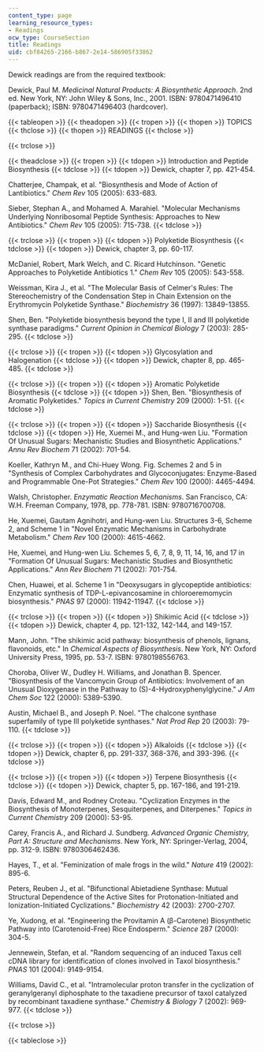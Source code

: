 ```yaml
---
content_type: page
learning_resource_types:
- Readings
ocw_type: CourseSection
title: Readings
uid: cbf84265-2166-b867-2e14-586905f33862
---
```


Dewick readings are from the required textbook:

Dewick, Paul M. _Medicinal Natural Products: A Biosynthetic Approach_. 2nd ed. New York, NY: John Wiley & Sons, Inc., 2001. ISBN: 9780471496410 (paperback); ISBN: 9780471496403 (hardcover).

{{< tableopen >}}
{{< theadopen >}}
{{< tropen >}}
{{< thopen >}}
TOPICS
{{< thclose >}}
{{< thopen >}}
READINGS
{{< thclose >}}

{{< trclose >}}

{{< theadclose >}}
{{< tropen >}}
{{< tdopen >}}
Introduction and Peptide Biosynthesis
{{< tdclose >}}
{{< tdopen >}}
Dewick, chapter 7, pp. 421-454.  
  
Chatterjee, Champak, et al. "Biosynthesis and Mode of Action of Lantibiotics." _Chem Rev_ 105 (2005): 633-683.  
  
Sieber, Stephan A., and Mohamed A. Marahiel. "Molecular Mechanisms Underlying Nonribosomal Peptide Synthesis: Approaches to New Antibiotics." _Chem Rev_ 105 (2005): 715-738.
{{< tdclose >}}

{{< trclose >}}
{{< tropen >}}
{{< tdopen >}}
Polyketide Biosynthesis
{{< tdclose >}}
{{< tdopen >}}
Dewick, chapter 3, pp. 60-117.  
  
McDaniel, Robert, Mark Welch, and C. Ricard Hutchinson. "Genetic Approaches to Polyketide Antibiotics 1." _Chem Rev_ 105 (2005): 543-558.  
  
Weissman, Kira J., et al. "The Molecular Basis of Celmer's Rules: The Stereochemistry of the Condensation Step in Chain Extension on the Erythromycin Polyketide Synthase." _Biochemistry_ 36 (1997): 13849-13855.  
  
Shen, Ben. "Polyketide biosynthesis beyond the type I, II and III polyketide synthase paradigms." _Current Opinion in Chemical Biology_ 7 (2003): 285-295.
{{< tdclose >}}

{{< trclose >}}
{{< tropen >}}
{{< tdopen >}}
Glycosylation and Halogenation
{{< tdclose >}}
{{< tdopen >}}
Dewick, chapter 8, pp. 465-485.
{{< tdclose >}}

{{< trclose >}}
{{< tropen >}}
{{< tdopen >}}
Aromatic Polyketide Biosynthesis
{{< tdclose >}}
{{< tdopen >}}
Shen, Ben. "Biosynthesis of Aromatic Polyketides." _Topics in Current Chemistry_ 209 (2000): 1-51.
{{< tdclose >}}

{{< trclose >}}
{{< tropen >}}
{{< tdopen >}}
Saccharide Biosynthesis
{{< tdclose >}}
{{< tdopen >}}
He, Xuemei M., and Hung-wen Liu. "Formation Of Unusual Sugars: Mechanistic Studies and Biosynthetic Applications." _Annu Rev Biochem_ 71 (2002): 701-54.  
  
Koeller, Kathryn M., and Chi-Huey Wong. Fig. Schemes 2 and 5 in "Synthesis of Complex Carbohydrates and Glycoconjugates: Enzyme-Based and Programmable One-Pot Strategies." _Chem Rev_ 100 (2000): 4465-4494.  
  
Walsh, Christopher. _Enzymatic Reaction Mechanisms_. San Francisco, CA: W.H. Freeman Company, 1978, pp. 778-781. ISBN: 9780716700708.  
  
He, Xuemei, Gautam Agnihotri, and Hung-wen Liu. Structures 3-6, Scheme 2, and Scheme 1 in "Novel Enzymatic Mechanisms in Carbohydrate Metabolism." _Chem Rev_ 100 (2000): 4615-4662.  
  
He, Xuemei, and Hung-wen Liu. Schemes 5, 6, 7, 8, 9, 11, 14, 16, and 17 in "Formation Of Unusual Sugars: Mechanistic Studies and Biosynthetic Applications." _Ann Rev Biochem_ 71 (2002): 701-754.  
  
Chen, Huawei, et al. Scheme 1 in "Deoxysugars in glycopeptide antibiotics: Enzymatic synthesis of TDP-L-epivancosamine in chloroeremomycin biosynthesis." _PNAS_ 97 (2000): 11942-11947.
{{< tdclose >}}

{{< trclose >}}
{{< tropen >}}
{{< tdopen >}}
Shikimic Acid
{{< tdclose >}}
{{< tdopen >}}
Dewick, chapter 4, pp. 121-132, 142-144, and 149-157.  
  
Mann, John. "The shikimic acid pathway: biosynthesis of phenols, lignans, flavonoids, etc." In _Chemical Aspects of Biosynthesis_. New York, NY: Oxford University Press, 1995, pp. 53-7. ISBN: 9780198556763.  
  
Choroba, Oliver W., Dudley H. Williams, and Jonathan B. Spencer. "Biosynthesis of the Vancomycin Group of Antibiotics: Involvement of an Unusual Dioxygenase in the Pathway to (S)-4-Hydroxyphenylglycine." _J Am Chem Soc_ 122 (2000): 5389-5390.  
  
Austin, Michael B., and Joseph P. Noel. "The chalcone synthase superfamily of type III polyketide synthases." _Nat Prod Rep_ 20 (2003): 79-110.
{{< tdclose >}}

{{< trclose >}}
{{< tropen >}}
{{< tdopen >}}
Alkaloids
{{< tdclose >}}
{{< tdopen >}}
Dewick, chapter 6, pp. 291-337, 368-376, and 393-396.
{{< tdclose >}}

{{< trclose >}}
{{< tropen >}}
{{< tdopen >}}
Terpene Biosynthesis
{{< tdclose >}}
{{< tdopen >}}
Dewick, chapter 5, pp. 167-186, and 191-219.  
  
Davis, Edward M., and Rodney Croteau. "Cyclization Enzymes in the Biosynthesis of Monoterpenes, Sesquiterpenes, and Diterpenes." _Topics in Current Chemistry_ 209 (2000): 53-95.  
  
Carey, Francis A., and Richard J. Sundberg. _Advanced Organic Chemistry, Part A: Structure and Mechanisms_. New York, NY: Springer-Verlag, 2004, pp. 312-9. ISBN: 9780306462436.  
  
Hayes, T., et al. "Feminization of male frogs in the wild." _Nature_ 419 (2002): 895-6.  
  
Peters, Reuben J., et al. "Bifunctional Abietadiene Synthase: Mutual Structural Dependence of the Active Sites for Protonation-Initiated and Ionization-Initiated Cyclizations." _Biochemistry_ 42 (2003): 2700-2707.  
  
Ye, Xudong, et al. "Engineering the Provitamin A (β-Carotene) Biosynthetic Pathway into (Carotenoid-Free) Rice Endosperm." _Science_ 287 (2000): 304-5.  
  
Jennewein, Stefan, et al. "Random sequencing of an induced Taxus cell cDNA library for identification of clones involved in Taxol biosynthesis." _PNAS_ 101 (2004): 9149-9154.  
  
Williams, David C., et al. "Intramolecular proton transfer in the cyclization of geranylgeranyl diphosphate to the taxadiene precursor of taxol catalyzed by recombinant taxadiene synthase." _Chemistry & Biology_ 7 (2002): 969-977.
{{< tdclose >}}

{{< trclose >}}

{{< tableclose >}}
